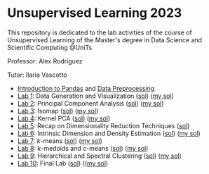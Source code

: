 # Unsupervised Learning 2023
This repository is dedicated to the lab activities of the course of Unsupervised Learning of the Master's degree in Data Science and Scientific Computing @UniTs

Professor: Alex Rodriguez 

Tutor: Ilaria Vascotto

* [Introduction to Pandas](Notebooks/Lab0a-IntrotoPandas.ipynb) and [Data Preprocessing](Notebooks/Lab0b-DataPreprocessing.ipynb)
* [Lab 1](Lab1.pdf): Data Generation and Visualization ([sol](Notebooks/Lab1-DataGeneration.ipynb)) ([my sol](my_solution/Lab1.ipynb))
* [Lab 2](Lab2.pdf): Principal Component Analysis ([sol](Notebooks/Lab2-PCA.ipynb)) ([my sol](my_solution/Lab2.ipynb))
* [Lab 3](Lab3.pdf): Isomap ([sol](Notebooks/Lab3-Isomap.ipynb)) ([my sol](my_solution/Lab3.ipynb))
* [Lab 4](Lab4.pdf): Kernel PCA ([sol](Notebooks/Lab4-KernelPCA.ipynb)) ([my sol](my_solution/Lab4.ipynb))
* [Lab 5](Lab5.pdf): Recap on Dimensionality Reduction Techniques ([sol](Notebooks/Lab5-DimensionalityReduction.ipynb))
* [Lab 6](Lab6.pdf): Intrinsic Dimension and Density Estimation ([sol](Notebooks/Lab6-IDandDensityEstimation.ipynb)) ([my sol](my_solution/Lab6.ipynb))
* [Lab 7](Lab7.pdf): $k$-means ([sol](Notebooks/Lab7-kMeans.ipynb)) ([my sol](my_solution/Lab7.ipynb))
* [Lab 8](Lab8.pdf): $k$-medoids and $c$-means ([sol](Notebooks/Lab8-kMedoids%26cMeans.ipynb)) ([my sol](my_solution/Lab8.ipynb))
* [Lab 9](Lab9.pdf): Hierarchical and Spectral Clustering ([sol](Notebooks/Lab9-HierarchicalandSpectral.ipynb)) ([my sol](my_solution/Lab9.ipynb))
* [Lab 10](Lab10.pdf): Final Lab ([sol](Notebooks/Lab10)) (([my sol](my_solution/Lab10.ipynb))
